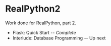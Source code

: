 # RealPython2
Work done for RealPython, part 2.

- Flask: Quick Start -- *Complete*
- Interlude: Database Programming -- Up next
